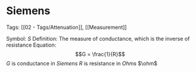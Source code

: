# Siemens
Tags: [[02 - Tags/Attenuation]], [[Measurement]]

Symbol: $S$
Definition: The measure of conductance, which is the inverse of resistance
Equation:
$$G = \frac{1}{R}$$
$G$ is conductance in *Siemens*
$R$ is resistance in *Ohms* $\ohm$
